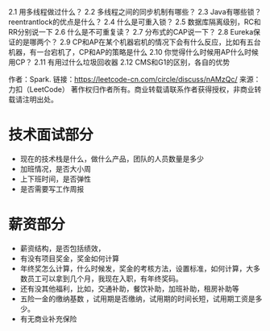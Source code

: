2.1 用多线程做过什么？
2.2 多线程之间的同步机制有哪些？
2.3 Java有哪些锁？reentrantlock的优点是什么？
2.4 什么是可重入锁？
2.5 数据库隔离级别，RC和RR分别说一下
2.6 什么是不可重复读？
2.7 分布式的CAP说一下？
2.8 Eureka保证的是哪两个？
2.9 CP和AP在某个机器宕机的情况下会有什么反应，比如有五台机器，有一台宕机了，CP和AP的策略是什么
2.10 你觉得什么时候用AP什么时候用CP？
2.11 有用过什么垃圾回收器
2.12 CMS和G1的区别，各自的优势

作者：Spark.
链接：https://leetcode-cn.com/circle/discuss/nAMzQc/
来源：力扣（LeetCode）
著作权归作者所有。商业转载请联系作者获得授权，非商业转载请注明出处。

# 技术面试部分

- 现在的技术栈是什么，做什么产品，团队的人员数量是多少
- 加班情况，是否大小周
- 上下班时间，是否弹性
- 是否需要写工作周报





# 薪资部分

- 薪资结构，是否包括绩效，
- 有没有项目奖金，奖金如何计算
- 年终奖怎么计算，什么时候发，奖金的考核方法，设置标准，如何计算，大多数员工可以拿到几个月，我现在入职，有年终奖码。
- 还有没其他福利，比如，交通补助，餐饮补助，加班补助，租房补助等
- 五险一金的缴纳基数 ，试用期是否缴纳，试用期的时间长短，试用期工资是多少。
- 有无商业补充保险